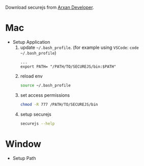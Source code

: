 
Download securejs from [Arxan Developer](https://developer.arxan.com/applications).

# Mac

* Setup Application
    1. update `~/.bash_profile`. (for example using `VSCode`: `code ~/.bash_profile`)
        ```
        ...
        export PATH= "/PATH/TO/SECUREJS/bin:$PATH"
        ```
    2. reload env
        ```bash
        source ~/.bash_profile
        ```
    3. set access permissions
        ```sh
        chmod -R 777 /PATH/TO/SECUREJS/bin
        ```
    4. setup securejs
        ```sh
        securejs --help
        ```

# Window

* Setup Path
